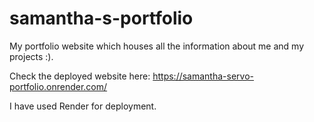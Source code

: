 # samantha-s-portfolio
My portfolio website which houses all the information about me and my projects :).

Check the deployed website here: https://samantha-servo-portfolio.onrender.com/

I have used Render for deployment. 